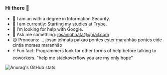 ### Hi there 👋

- 🔭 I am an with a degree in Information Security.
- 🌱 I am currently: Starting my studies at Trybe.
- 🤔 I’m looking for help with Google.
- 💬 Ask me something: josanjohnata@gmail.com
- 😄 Pronouns: ... josan johnata paixao pontes ester maranhão pontes eide cintia moraes maranhão
- ⚡ Fun fact: Programmers look for other forms of help before talking to coworkers. "help me stackoverflow you are my only hope"

![Anurag's GitHub stats](https://github-readme-stats.vercel.app/api?username=josanjohnata&show_icons=true&theme=radical)
